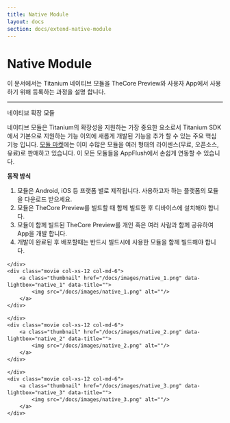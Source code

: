 ```yaml
---
title: Native Module
layout: docs
section: docs/extend-native-module
---
```


Native Module
===================

이 문서에서는 Titanium 네이티브 모듈을 TheCore Preview와 사용자 App에서 사용하기 위해 등록하는 과정을 설명 합니다.

<hr/>
<div class="space33"></div>

<div class="title row">
	네이티브 확장 모듈
</div>

네이티브 모듈은 Titanium의 확장성을 지원하는 가장 중요한 요소로서 Titanium SDK에서 기본으로 지원하는 기능 이외에 새롭게 개발된 기능을 추가 할 수 있는 주요 핵심 기능 입니다. [모듈 마켓](https://marketplace.appcelerator.com/home)에는 이미 수많은 모듈을 여러 형태의 라이센스(무료, 오픈소스, 유료)로 판매하고 있습니다. 이 모든 모듈들을 AppFlush에서 손쉽게 연동할 수 있습니다.

<div class="space33"></div>

**동작 방식**

1. 모듈은 Android, iOS 등 프랫폼 별로 제작됩니다. 사용하고자 하는 플랫폼의 모듈을 다운로드 받으세요.
1. 모듈은 TheCore Preview를 빌드할 때 함께 빌드한 후 디바이스에 설치해야 합니다.
1. 모듈이 함께 빌드된 TheCore Preview를 개인 혹은 여러 사람과 함께 공유하여 App을 개발 합니다.
1. 개발이 완료된 후 배포할때는 반드시 빌드시에 사용한 모듈을 함께 빌드해야 합니다.

<div class="space11"></div>
<div class="explain row">
	<div class="detail col-xs-12 col-md-6">

	</div>
	<div class="movie col-xs-12 col-md-6">
		<a class="thumbnail" href="/docs/images/native_1.png" data-lightbox="native_1" data-title="">
			<img src="/docs/images/native_1.png" alt=""/>
		</a>
	</div>
</div>

<div class="space11"></div>
<div class="explain row">
	<div class="detail col-xs-12 col-md-6">

	</div>
	<div class="movie col-xs-12 col-md-6">
		<a class="thumbnail" href="/docs/images/native_2.png" data-lightbox="native_2" data-title="">
			<img src="/docs/images/native_2.png" alt=""/>
		</a>
	</div>
</div>

<div class="space11"></div>
<div class="explain row">
	<div class="detail col-xs-12 col-md-6">

	</div>
	<div class="movie col-xs-12 col-md-6">
		<a class="thumbnail" href="/docs/images/native_3.png" data-lightbox="native_3" data-title="">
			<img src="/docs/images/native_3.png" alt=""/>
		</a>
	</div>
</div>